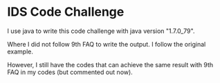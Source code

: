 # IDS Code Challenge

I use java to write this code challenge with java version "1.7.0_79".

Where I did not follow 9th FAQ to write the output. I follow the original example. 

However, I still have the codes that can achieve the same result with 9th FAQ in my codes (but commented out now).

